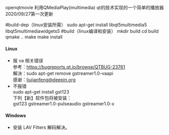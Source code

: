 openqtmovie
利用QMediaPlay(multimedia) qt的技术实现的一个简单的播放器
2020/09/27第一次更新

#build-dep（linux安装所需）
sudo apt-get install libqt5multimedia5 libqt5multimediawidgets5
#build（linux编译和安装）
mkdir build
cd build
qmake ..
make 
make install

#### Linux
* 报 va 相关错误  
参考：https://bugreports.qt.io/browse/QTBUG-23761  
解决：sudo apt-get remove gstreamer1.0-vaapi  
感谢：liujianfeng@deepin.org
* 不报错  
    sudo apt-get install gst123  
    下列【新】软件包将被安装：  
    gst123 gstreamer1.0-pulseaudio gstreamer1.0-x  

#### Windows
* 安装 LAV Filters 解码解决。